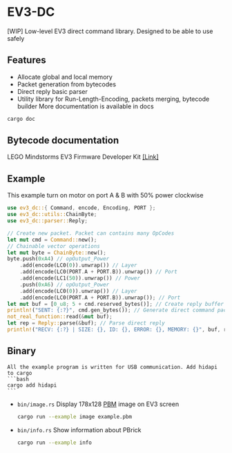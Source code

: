 # EV3-DC
[WIP] Low-level EV3 direct command library. Designed to be able to use safely

## Features
 - Allocate global and local memory
 - Packet generation from bytecodes
 - Direct reply basic parser
 - Utility library for Run-Length-Encoding, packets merging, bytecode builder
More documentation is available in docs
```bash
cargo doc
```

## Bytecode documentation
LEGO Mindstorms EV3 Firmware Developer Kit [[Link]](https://www.lego.com/cdn/cs/set/assets/blt77bd61c3ac436ea3/LEGO_MINDSTORMS_EV3_Firmware_Developer_Kit.pdf)

## Example
This example turn on motor on port A & B with 50% power clockwise
```rust
use ev3_dc::{ Command, encode, Encoding, PORT };
use ev3_dc::utils::ChainByte;
use ev3_dc::parser::Reply;

// Create new packet. Packet can contains many OpCodes
let mut cmd = Command::new();
// Chainable vector operations
let mut byte = ChainByte::new();
byte.push(0xA4) // opOutput_Power
    .add(encode(LC0(0)).unwrap()) // Layer
    .add(encode(LC0(PORT.A + PORT.B)).unwrap()) // Port
    .add(encode(LC1(50)).unwrap()) // Power
    .push(0xA6) // opOutput_Power
    .add(encode(LC0(0)).unwrap()) // Layer
    .add(encode(LC0(PORT.A + PORT.B)).unwrap()); // Port
let mut buf = [0_u8; 5 + cmd.reserved_bytes()]; // Create reply buffer (SIZE SHOULD BE ATLEAST 5 + reserved_bytes)
println!("SENT: {:?}", cmd.gen_bytes()); // Generate direct command packet
not_real_function::read(&mut buf);
let rep = Reply::parse(&buf); // Parse direct reply
println!("RECV: {:?} | SIZE: {}, ID: {}, ERROR: {}, MEMORY: {}", buf, rep.length(), rep.id(), rep.error(), rep.memory());
```

## Binary
    All the example program is written for USB communication. Add hidapi to cargo
    ```bash
    cargo add hidapi
    ```
 - `bin/image.rs` Display 178x128 [PBM](https://en.wikipedia.org/wiki/Netpbm#PBM_example) image on EV3 screen
    ```bash
    cargo run --example image example.pbm
    ```
 - `bin/info.rs` Show information about PBrick
    ```bash
    cargo run --example info 
    ```

